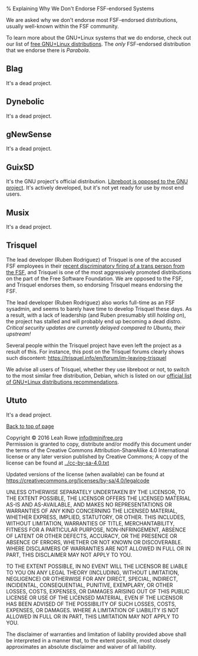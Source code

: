 % Explaining Why We Don't Endorse FSF-endorsed Systems 

We are asked why we don't endorse most FSF-endorsed distributions,
usually well-known within the FSF community.

To learn more about the GNU+Linux systems that we do endorse, check out
our list of [free GNU+Linux distributions](../distros/). The *only*
FSF-endorsed distribution that we endorse there is *Parabola*.




Blag
----

It's a dead project.

Dynebolic
---------

It's a dead project.

gNewSense
---------

It's a dead project.

GuixSD
------

It's the GNU project's official distribution. [Libreboot is opposed to
the GNU project](../../gnu/). It's actively developed, but it's not
yet ready for use by most end users.

Musix
-----

It's a dead project.

Trisquel
--------

The lead developer (Ruben Rodriguez) of Trisquel is one of the accused
FSF employees in their [recent discriminatory firing of a trans person
from the FSF](../../gnu/), and Trisquel is one of the most aggressively
promoted distributions on the part of the Free Software Foundation. We
are opposed to the FSF, and Trisquel endorses them, so endorsing
Trisquel means endorsing the FSF.

The lead developer (Ruben Rodriguez) also works full-time as an FSF
sysadmin, and seems to barely have time to develop Trisquel these days.
As a result, with a lack of leadership (and Ruben presumably still
*holding on*), the project has stalled and will probably end up becoming
a dead distro. *Critical security updates are currently delayed compared
to Ubuntu, their upstream!*

Several people within the Trisquel project have even left the project as
a result of this. For instance, this post on the Trisquel forums clearly
shows such discontent:
<https://trisquel.info/en/forum/im-leaving-trisquel>

We advise all users of Trisquel, whether they use libreboot or not, to
switch to the most similar free distribution, Debian, which is listed on
our [official list of GNU+Linux distributions
recommendations](../distros/).

Ututo
-----

It's a dead project.

[Back to top of page](#pagetop)



Copyright © 2016 Leah Rowe <info@minifree.org>\
Permission is granted to copy, distribute and/or modify this document
under the terms of the Creative Commons Attribution-ShareAlike 4.0
International license or any later version published by Creative
Commons; A copy of the license can be found at
[../cc-by-sa-4.0.txt](../cc-by-sa-4.0.txt)

Updated versions of the license (when available) can be found at
<https://creativecommons.org/licenses/by-sa/4.0/legalcode>

UNLESS OTHERWISE SEPARATELY UNDERTAKEN BY THE LICENSOR, TO THE EXTENT
POSSIBLE, THE LICENSOR OFFERS THE LICENSED MATERIAL AS-IS AND
AS-AVAILABLE, AND MAKES NO REPRESENTATIONS OR WARRANTIES OF ANY KIND
CONCERNING THE LICENSED MATERIAL, WHETHER EXPRESS, IMPLIED, STATUTORY,
OR OTHER. THIS INCLUDES, WITHOUT LIMITATION, WARRANTIES OF TITLE,
MERCHANTABILITY, FITNESS FOR A PARTICULAR PURPOSE, NON-INFRINGEMENT,
ABSENCE OF LATENT OR OTHER DEFECTS, ACCURACY, OR THE PRESENCE OR ABSENCE
OF ERRORS, WHETHER OR NOT KNOWN OR DISCOVERABLE. WHERE DISCLAIMERS OF
WARRANTIES ARE NOT ALLOWED IN FULL OR IN PART, THIS DISCLAIMER MAY NOT
APPLY TO YOU.

TO THE EXTENT POSSIBLE, IN NO EVENT WILL THE LICENSOR BE LIABLE TO YOU
ON ANY LEGAL THEORY (INCLUDING, WITHOUT LIMITATION, NEGLIGENCE) OR
OTHERWISE FOR ANY DIRECT, SPECIAL, INDIRECT, INCIDENTAL, CONSEQUENTIAL,
PUNITIVE, EXEMPLARY, OR OTHER LOSSES, COSTS, EXPENSES, OR DAMAGES
ARISING OUT OF THIS PUBLIC LICENSE OR USE OF THE LICENSED MATERIAL, EVEN
IF THE LICENSOR HAS BEEN ADVISED OF THE POSSIBILITY OF SUCH LOSSES,
COSTS, EXPENSES, OR DAMAGES. WHERE A LIMITATION OF LIABILITY IS NOT
ALLOWED IN FULL OR IN PART, THIS LIMITATION MAY NOT APPLY TO YOU.

The disclaimer of warranties and limitation of liability provided above
shall be interpreted in a manner that, to the extent possible, most
closely approximates an absolute disclaimer and waiver of all liability.

